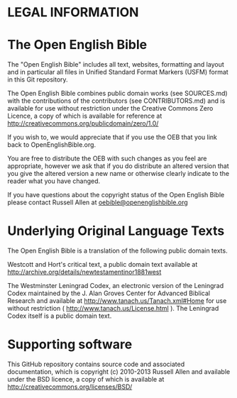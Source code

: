 LEGAL INFORMATION
=================

# The Open English Bible

The "Open English Bible" includes all text, websites, formatting and layout and in particular all files in Unified Standard Format Markers (USFM) format in this Git repository.

The Open English Bible combines public domain works (see SOURCES.md) with the contributions of the contributors (see CONTRIBUTORS.md) and is available for use without restriction under the Creative Commons Zero Licence, a copy of which is available for reference at http://creativecommons.org/publicdomain/zero/1.0/

If you wish to, we would appreciate that if you use the OEB that you link back to OpenEnglishBible.org.

You are free to distribute the OEB with such changes as you feel are appropriate, however we ask that if you do distribute an altered version that you give the altered version a new name or otherwise clearly indicate to the reader what you have changed.

If you have questions about the copyright status of the Open English Bible please contact Russell Allen at oebible@openenglishbible.org 

# Underlying Original Language Texts

The Open English Bible is a translation of the following public domain texts.

Westcott and Hort's critical text, a public domain text available at http://archive.org/details/newtestamentinor1881west

The Westminster Leningrad Codex, an electronic version of the Leningrad Codex maintained by the J. Alan Groves Center for Advanced Biblical Research and available at http://www.tanach.us/Tanach.xml#Home for use without restriction ( http://www.tanach.us/License.html ). The Leningrad Codex itself is a public domain text.

# Supporting software

This GitHub repository contains source code and associated documentation, which is copyright (c) 2010-2013 Russell Allen and available under the BSD licence, a copy of which is available at http://creativecommons.org/licenses/BSD/

